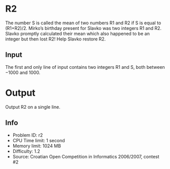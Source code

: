 # R2

The number S is called the mean of two numbers R1 and R2 if S is equal to (R1+R2)/2. Mirko’s birthday present for Slavko was two integers R1 and R2. Slavko promptly calculated their mean which also happened to be an integer but then lost R2! Help Slavko restore R2.

## Input

The first and only line of input contains two integers R1 and S, both between −1000 and 1000.

# Output

Output R2 on a single line.

## Info

- Problem ID: r2
- CPU Time limit: 1 second
- Memory limit: 1024 MB
- Difficulty: 1.2
- Source: Croatian Open Competition in Informatics 2006/2007, contest #2
